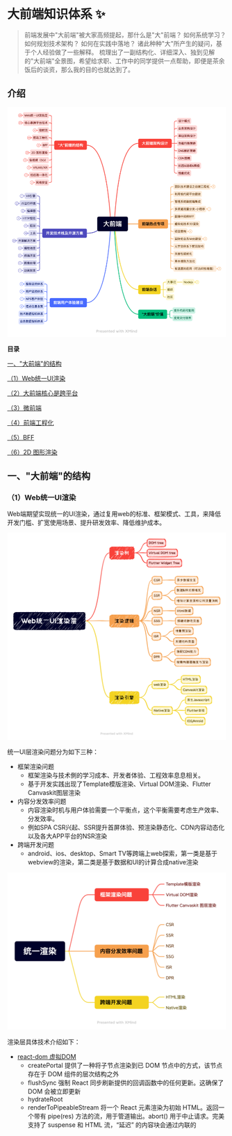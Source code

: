 
#  大前端知识体系 ✨

> 前端发展中"大前端"被大家高频提起，那什么是"大"前端？
> 如何系统学习？
> 如何规划技术架构？
> 如何在实践中落地？
> 诸此种种"大"所产生的疑问，基于个人经验做了一些解释。
> 梳理出了一副结构化、详细深入、独到见解的"大前端"全景图，希望给求职、工作中的同学提供一点帮助，即便是茶余饭后的谈资，那么我的目的也就达到了。

## 介绍

<img src="./mind-map/大前端.png" sizes="(max-width: 320px) 280px,(max-width: 480px) 440px, 800px" >

**目录**

[一、"大前端"的结构](https://github.com/xusai2014/-_-#%E4%B8%80%E5%A4%A7%E5%89%8D%E7%AB%AF%E7%9A%84%E7%BB%93%E6%9E%84!)

[（1）Web统一UI渲染](https://github.com/xusai2014/-_-#1web%E7%BB%9F%E4%B8%80ui%E6%B8%B2%E6%9F%93!)

[（2）大前端核心是跨平台](https://github.com/xusai2014/-_-#2%E5%A4%A7%E5%89%8D%E7%AB%AF%E6%A0%B8%E5%BF%83%E6%98%AF%E8%B7%A8%E5%B9%B3%E5%8F%B0!)

[（3）微前端](https://github.com/xusai2014/-_-#3%E5%BE%AE%E5%89%8D%E7%AB%AF!)

[（4）前端工程化](https://github.com/xusai2014/-_-#4%E5%89%8D%E7%AB%AF%E5%B7%A5%E7%A8%8B%E5%8C%96!)

[（5）BFF](https://github.com/xusai2014/-_-#5bff!)

[（6）2D 图形渲染](https://github.com/xusai2014/-_-#62d-%E5%9B%BE%E5%BD%A2%E6%B8%B2%E6%9F%93!)


## 一、"大前端"的结构

### （1）Web统一UI渲染

Web端期望实现统一的UI渲染，通过复用web的标准、框架模式、工具，来降低开发门槛、扩宽使用场景、提升研发效率、降低维护成本。

<img src="./mind-map/Web统一UI渲染层.png" sizes="(max-width: 320px) 280px,(max-width: 480px) 440px, 800px" >


统一UI层渲染问题分为如下三种：
- 框架渲染问题
  - 框架渲染与技术側的学习成本、开发者体验、工程效率息息相关。
  - 基于开发实践出现了Template模版渲染、Virtual DOM渲染、Flutter Canvaskit图层渲染
- 内容分发效率问题
  - 内容渲染时机与用户体验需要一个平衡点，这个平衡需要考虑生产效率、分发效率。
  - 例如SPA CSR兴起、SSR提升首屏体验、预渲染静态化、CDN内容动态化以及各大APP平台的NSR渲染
- 跨端开发问题
  - android、ios、desktop、Smart TV等跨端上web探索，第一类是基于webview的渲染，第二类是基于数据和UI的计算合成native渲染

<img src="./mind-map/统一渲染.png" sizes="(max-width: 320px) 280px,(max-width: 480px) 440px, 800px" >


渲染层具体技术介绍如下：
- [react-dom 虚拟DOM](https://github.com/facebook/react/tree/main/packages/react-dom!)
    - createPortal 提供了一种将子节点渲染到已 DOM 节点中的方式，该节点存在于 DOM 组件的层次结构之外
    - flushSync 强制 React 同步刷新提供的回调函数中的任何更新。这确保了 DOM 会被立即更新
    - hydrateRoot
    - renderToPipeableStream 将一个 React 元素渲染为初始 HTML。返回一个带有 pipe(res) 方法的流，用于管道输出。abort() 用于中止请求。完美支持了 suspense 和 HTML 流，“延迟” 的内容块会通过内联的 <script> 标签嵌入
    - renderToReadableStream 将一个 React 元素通过流的形式注入初始的 HTML 中
    - （静态页面生成器）renderToStaticNodeStream 此方法与 renderToNodeStream 相似，但此方法不会在 React 内部创建的额外 DOM 属性，例如 data-reactroot
    - renderToString 将一个 React 元素渲染成其初始的 HTML。React 将返回一个 HTML 字符串
    - （静态页面生成器）renderToStaticMarkup 与 renderToString 相似，只是该方法不会创建 React 内部使用的额外 DOM 属性，如 data-reactroot
```javascript
// 客户端
import { createRoot } from 'react-dom/client';
function App() { return <div>Hello World</div>; }
const root = createRoot(document.getElementById('root'));
root.render(<App />);

// 服务端
import { renderToPipeableStream } from 'react-dom/server';
function App() { return <div>Hello World</div>;}
function handleRequest(res) {
    const stream = renderToPipeableStream(<App />, {
        onShellReady() { res.statusCode = 200; res.setHeader('Content-type', 'text/html'); stream.pipe(res);},
    });
}
```
- [snabbdom virtual DOM库](https://github.com/snabbdom/snabbdom!)
    - 介绍：snabbdom以函数的形式来表达程序视图，但现有的解决方式基本都过于臃肿、性能不佳、功能缺乏、API 偏向于 OOP 或者缺少一些我所需要的功能
    - vue vdom基于snabdom实现
- [CanvasKit](https://skia.org/docs/user/modules/quickstart/！)

<img src="./mind-map/CanvasKit图层渲染.png" sizes="(max-width: 320px) 280px,(max-width: 480px) 440px, 800px" >

```html
<canvas id=foo width=300 height=300></canvas>

<script type="text/javascript"
  src="https://unpkg.com/canvaskit-wasm@0.19.0/bin/canvaskit.js"></script>
<script type="text/javascript">
  const ckLoaded = CanvasKitInit({
    locateFile: (file) => 'https://unpkg.com/canvaskit-wasm@0.19.0/bin/'+file});
  ckLoaded.then((CanvasKit) => {
    const surface = CanvasKit.MakeCanvasSurface('foo');

    const paint = new CanvasKit.Paint();
    paint.setColor(CanvasKit.Color4f(0.9, 0, 0, 1.0));
    paint.setStyle(CanvasKit.PaintStyle.Stroke);
    paint.setAntiAlias(true);
    const rr = CanvasKit.RRectXY(CanvasKit.LTRBRect(10, 60, 210, 260), 25, 15);

    function draw(canvas) {
      canvas.clear(CanvasKit.WHITE);
      canvas.drawRRect(rr, paint);
    }
    surface.drawOnce(draw);
  });
</script>
```

- 预编译 [handlebars 模版语法](https://github.com/handlebars-lang/handlebars.js)
  - 数据绑定包括：表达式 {{ data.name }} 、块表达式{{#custom}}、内置块表达式{{#with}} {{#each}} 等
    
- 预编译 [art-template 简约、超快的模板引擎](https://github.com/aui/art-template!)

- [ejs 高效的嵌入式 JavaScript 模板引擎](https://github.com/mde/ejs!)
  - EJS 能够缓存 JS 函数的中间代码，从而提升执行速度。例如：ejs.cache = LRU(100);
  - <% 流程控制、<%- 引入包含、<%= 数据写入
  
- [jsdom](https://github.com/jsdom/jsdom!)
  - 介绍：由 javascript 实现的一系列 web标准，特别是 WHATWG 组织制定的DOM和 HTML 标准，用于在 nodejs 中使用。该项目的目标是模拟足够的Web浏览器子集，以便用于测试和挖掘真实世界的Web应用

**优秀文档：**
- [Virtual DOM 的设计与实现](https://nosaid.com/article/virtual-dom!)
  - VNode 的设计
    - key 是 VNode 在同一父节点下的唯一标识
    - type 表示 tagName，表示节点的 tag 类型
    - data 是 IVNodeData 类型，包含了 节点属性、节点状态、事件 等信息
    - children 表示子节点数组，对应了真实 dom 中的 childNodes
    - text 表示 textContent
    - elm 对应了真实 dom 元素
    - isVNode 和 isSameVNode 是 VNode 相关的静态方法
  - VNode生成函数
  - diff 3种情况：
    - 对于相同的部分，保持不变。
    - 不一样，但是可复用。
      - 都是文本节点，内容更新
      - isSameVNode，tagName 和 key 都相同的时候，元素复用
      - 都是容器节点，递归比对children
        - 循环目标 children，能复用的节点，移动到当前位置，
        - 没找到能复用的节点，就自己生成一个
        - 多余删除
        - 非尾部插入，非尾部删除处理？？？？？？？？
    - 不一样，不能复用。
      - 新节点是容器节点，旧的是文本节点。删除文本，添加新节点
      - 新节点是文本节点，旧的是容器节点。删除容器节点，添加文本节点。
- [jsdom 中文介绍](https://github.com/jsdom/jsdom/wiki/jsdom-%E4%B8%AD%E6%96%87%E6%96%87%E6%A1%A3!)
- [跨平台Web Canvas渲染引擎架构的设计与思考(内含实现方案)](https://www.modb.pro/db/111446!)
  <img src="./imgs/web_canvas_arct.png" sizes="(max-width: 320px) 280px,(max-width: 480px) 440px, 800px" >
- [你知道吗？SSR、SSG、ISR、DPR 有什么区别？](https://www.cnblogs.com/lhb25/p/16223782.html!)
- [CanvasKit简介](https://tedaliez.github.io/2019/07/14/CanvasKit%E7%AE%80%E4%BB%8B/!)

### （2）大前端核心是跨平台

打破平台的桎梏，是前端开发人的执念。

<img src="./mind-map/核心是跨平台技术.png" sizes="(max-width: 320px) 280px,(max-width: 480px) 440px, 800px" >


整体发展阶段如下：

- Hybrid APP（类原生体验）
  - Cordova、Ionic
- Javascript Native APP （原生体验）
  - React-native、Weex
- Flutter Native APP （原生体验）
  - Flutter
- Progressive Web APP （类原生体验）
  - PWA无需下载、快速启动、顺滑体验，提供可靠的、快速的、沉浸式的应用。
- 小程序 APP（类原生体验）
    - weixin 、 douyin、alipay、baidu等
    - 跨渠道的框架Taro、uni-app、mpvue、remax

Hybrid APP 分析

<img src="./mind-map/Hybrid%20APP.png" sizes="(max-width: 320px) 280px,(max-width: 480px) 440px, 800px" >

Js-bridge设计

<img src="./mind-map/Js-bridge.png" sizes="(max-width: 320px) 280px,(max-width: 480px) 440px, 800px" >

### （3）微前端

微服务是一种开发软件的架构和组织方法，其中软件由通过明确定义的API进行通信的小型独立服务组成。把微服务的概念应用到前端， 前端微服务/微前端服务 就诞生了，简称其为微前端。

微前端框架一般具有以下三个特点：

- 技术栈无关：主框架不限制接入应用的技术栈，子应用具备完全自主权。
- 独立性强：独立开发、独立部署，子应用仓库独立。
- 增量升级
- 状态隔离：运行时每个子应用之间状态隔离。

<img src="./mind-map/微前端.png" sizes="(max-width: 320px) 280px,(max-width: 480px) 440px, 800px" >

微前端实现思路：
- 服务端集成，利用Nginx配置反向代理来实现不同路径映射到不同应用
- 运行时集成，使用 iframe ，通过配置不同的src加载不同的子应用页面
- 现有开源方案
  - Single-Spa：最早的微前端框架，兼容多种前端技术栈
    - 核心定义了一套协议，协议包含主应用的配置信息和子应用的生命周期，通过协议主应用可以知道在什么情况下激活哪个子应用。
  - Qiankun：基于Single-Spa，阿里系开源微前端框架。
  - Icestark：阿里飞冰微前端框架，兼容多种前端技术栈。
  - Mooa：基于Angular的微前端服务框架
  - Ara Framework：由服务端渲染延伸出的微前端框架。
  - Webpack 5 Module Federation（模块联邦实现代码共享）
    - 目的：一个单体应用拆分成多个独立构建，独立开发、独立部署的子模块
    - 话术：本地模块和远程模块。本地模块即普通模块，是当前构建的一部分。远程模块不属于当前构建，并在运行时从所谓的容器中加载。
    - 容器如何加载远程模块？即 chunk 异步加载操作，import()或者require.ensure 或 require([...])
    - 容器加载如何并暴露访问？加载模块（异步的）并执行模块（同步的），容器可嵌套，循环引用
    - 共享模块：既可重写的又可作为向嵌套容器提供重写的模块。可理解为每个构建中的相同模块，例如相同的库
    - 模块版本问题：packageName 选项允许通过设置包名来查找所需的版本。默认情况下，它会自动推断模块请求，当想禁用自动推断时，请将 requiredVersion 设置为 false 。

优秀文档：
- [Webpack5 跨应用代码共享 - Module Federation](https://segmentfault.com/a/1190000024449390!)

### （4）前端工程化

**什么是前端工程化？**

前端工程是软件工程子类，是将软件工程的方法和原理运用在前端开发中, 目的是实现高效开发，有效协同，质量可控。
落地至技术层面是持续优化，从开发阶段的代码转变成生产环境的代码的一系列步骤。主要包括构建，分支管理, 自动化测试, 部署等。

主要看两个路径：

- 技术演化：傻瓜化 -> 模版化 -> 流程化 -> 自动化 -> 智能化
- 视角转化：工程 -> 项目 -> 团队 -> 平台 -> 开放&开源

当技术演化至流程化，需要依赖场景并结合效率、规范、安全，打造团队甚至平台级的效率工程产品。
这个过程是需要平衡的，从团队规模和业务规模上去理解，优先解决效率瓶颈、资源瓶颈，技术债务是可以后面补偿的。


**工程化手段**

- 前后端分离
  - 前后端职责不清、沟通存在障碍、信息不透明在前端发展早期是管理问题，而今是主要是技术问题。
  - 需要以代码库分离、部署分离为基础，前端保证渲染和用户交互，后端保证数据及服务稳定。
  - 在协作层面，并行开发是基本要求。做到数据逻辑收敛、交互逻辑收敛。
  - 那技术上到底如何厘清业务逻辑？是前端还是后端。在协作上怎样补充，需要对齐这个约定。
- 基础建设
  - 模版化
    - 开发模版，填充具体逻辑。（例如IDE设置代码模版）
    - 示例代码，仿照创建新功能。（例如状态管理的reducer示例、部署脚本、nginx脚本、docker脚本）
  - 工具化
    - 大部分模版化模块可以通过工具，一键式生成。甚至通过文件系统监听，自动化生成。
    - 开发过程CV操作是低效且不可靠的，因此脚手架、自定义命令，可以保证安全和一致性
    - 很多技术手段是分散的，图片预处理压缩（如果项目没集成）、lighthouse跑分，可统一集成
  - 套餐化
    - 移动端、PC端、大屏
    - 框架层react、vue、angular
    - ts、postcss、tailwind、babel、editor、lint、gitignore、prettier、husky、ci/cd yml、browserslist等配置
    - 根据业务场景定制，例如数据可视化、用户拖拽可编辑、纯展示类等
  - Mock化
    - 后台接口数据
    - APP接口数据
    - 本地化数据
    - 流程依赖数据
  - 组件化
    - 基础UI组件库
    - 业务组件库
    - 可视化组件库
    - 动效组件库
    - 字体库
    - 编辑器组件库（文本、流程图、脑图等）
  - CI/CD
    - CI 持续集成，包括代码提交、检查、构建、测试
    - CD 持续部署，包括镜像或者软件包管理、部署、服务实例验证、应用监控、质量和性能预警反馈
  - 服务设施
    - sonar 、sentry、grafana、prometheus、k8s、dynamic polyfill、Mobile Test、sentry、gitlab
- 代码治理
- 应用监控
- 工程能力升级

### （5）BFF
### （6）2D 图形渲染

**CPU vs GPU**

CPU 和 GPU 都属于处理单元，但是结构不同。

CPU 处理任务管道化，处理任务的速度完全取决于处理单个任务的时间，所以处理单个任务的能力十分的强大。

GPU 是由大量的小型处理单元构成的，一幅图像是由成千上万的像素点组成，每次处理一个像素都是一个简单任务，GPU能够保证同时处理所有的像素点。

- WebGL
  - WebGL通过引入一个与 OpenGL ES 2.0 非常一致的 API 来做到这一点，该 API 可以在 HTML5 <canvas>元素中使用。 这种一致性使 API 可以利用用户设备提供的硬件图形加速。
  - Data in WebGL， GLSL 为 Shader 提供了三种不同作用的数据存储，每种都有一个特定的用例
- WebGL 2 
  - 是 WebGL 的一个主要更新，它通过WebGL2RenderingContext 接口提供。
  - 它基于 OpenGL ES 3.0，新功能包括
- canvas 
  - Canvas API 用于在网页上进行 2D 图形处理。

**WebGL渲染管线**

渲染管线是显示芯片内部处理图形信号相互独立的并行处理单元，主要分为以下几步：

- 顶点着色器处理顶点 （对传入GPU中的顶点信息进行处理，需要进行裁剪空间变换、平移、缩放、旋转等操作。这些操作都是对顶点进行的，它直接改变了顶点的位置。 ）
- 图元装配
- 光栅化
- 片元着色器着色
- 测试 & 混合

**着色器（Shader）**

着色器是一种计算程序，主要用于进行图形处理。分为如下几类：
- 顶点着色器（Vertex Shader）
- 片元着色器(Fragment Shader)
- 存储限定符
  - attribute: 只能出现在顶点着色器中，表示每个顶点的数据。在光栅化过程中会对attribute变量进行插值处理。可以从外部往WebGL内部中传递数据
  - uniform: 可以出现在顶点着色器和片元着色器中，表示统一的值，每个顶点/片元使用的这个值都是一样的。
  - varying: 可以出现在顶点着色器和片元着色器中，表示变化的值，在光栅化阶段，GPU将attribute变量插值处理后的结果赋给了varying变量，它是链接顶点着色器和片元着色器变量之间的桥梁。

**数据传递**

- 传递Attribute变量 （传递attribute变量的数据需要使用 WebGLBuffer这个WebGL内置的数据结构）
- 传递Uniform变量
  - 通过API获取uniform变量在WebGL程序中的地址(gl.getUniformLocation)
  - 再通过API这个地址中填充数据即可（gl.uniform1f， gl.uniform1i, gl.uniform2f......）
- 传递纹理
  - 创建纹理对象（WebGLTexture）(gl.createTexture())
  - 绑定纹理对象(gl.bindTexture)
  - 设置纹理参数
  - 传入纹理（gl.texImage2D）


图片加载方式，一种是线性加载，而另一种则是渐进式加载。

什么决定了图片的加载方式呢？图片的压缩算法。
- 线性加载是离散余弦变化算法
- jpeg渐进式图片加载

选择合适的图片格式
- JPEG(有损压缩) 适用于呈现色彩丰富的图片
  - 以 24 位存储单个图，可以呈现多达 1600 万种颜色
  - 把图片体积压缩至原有体积的 50% 以下时，JPG 仍然可以保持住 60% 的品质
  - 处理矢量图形和 Logo 等线条感较强、颜色对比强烈的图像时，人为压缩的图片模糊会相当明显
  - 不支持透明度处理
  - 三种格式标准JPEG格式、渐进式JPEG格式、JPEG2000
  - 四种压缩
    - 基于DCT的顺序编码 线性
    - 基于DCT的累进编码 渐进式
    - 基于DCT的分层编码 渐进式
    - 基于空间DPCM的无损压缩
- PNG 可移植网络图形格式是由 W3C 开发的图片格式 (无损压缩的高保真的图片格式)
  - 同时支持 8 位 (256 种颜色)和 24 位(1600 万种颜色)
  - 对线条的处理更加细腻，对透明度有良好的支持
  - 支持透明度处理，透明图片可选择使用 PNG
  - LZ77派生算法压缩比率更高
  - 主要用它来呈现小的 Logo、颜色简单且对比强烈的图片或背景等。
- GIF 是一种最多支持 256 种颜色的 8 位无损图片格式
  - 支持动画，适合去展示一些无限循环的动画
  - 对于一些只有简单色彩的图片非常合适
  - 采用LZW（串表）压缩算法进行编码
- BMP
  - 图像信息丰富
  - 不进行压缩占用空间大

- WebP
  - 同时提供了有损压缩与无损压缩
  - 可以显示动态图片
  - 支持透明
  - 移动端 IOS 系统基本不支持

点阵图和矢量图，区别在于缩放会失真


优秀文档：
- [CPU versus GPU with the Canvas Web API](https://www.middle-engine.com/blog/posts/2020/08/21/cpu-versus-gpu-with-the-canvas-web-api!)
  - 介绍：CanvasAPI是一个丰富和性能强的API，用于在Web浏览器中绘制和操作2D图形。它与<canvas>HTML元素或OffscreenCanvas一起使用。当将内容渲染到canvas时，浏览器可以选择使用CPU或GPU。这篇文章着眼于浏览器是如何做出这一决定的，以及这对性能的影响。
  - 浏览器策略
    - 当创建Canvas时，浏览器需要考虑如何存储。它可能在主内存中存储数据，调用cpu上运行方法去渲染，也可能在GPU创建canvas，调用GPU指令绘制它。

[渲染页面：浏览器的工作原理](https://developer.mozilla.org/zh-CN/docs/Web/Performance/How_browsers_work!)






